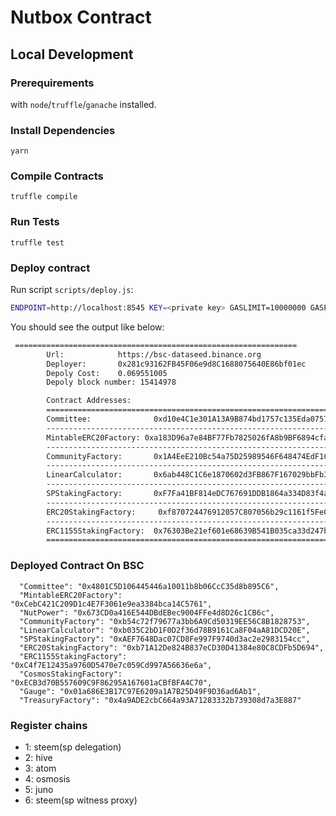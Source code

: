 # Nutbox Contract

## Local Development

### Prerequirements

with ```node```/```truffle```/```ganache``` installed.

### Install Dependencies

`yarn`

### Compile Contracts

`truffle compile`

### Run Tests

`truffle test`

### Deploy contract

Run script ```scripts/deploy.js```:

```sh
ENDPOINT=http://localhost:8545 KEY=<private key> GASLIMIT=10000000 GASPRICE=50000000000 node deploy.js
```

You should see the output like below:

```sh
 ===============================================================
        Url:            https://bsc-dataseed.binance.org
        Deployer:       0x281c93162FB45F06e9d8C1688075640E86bf01ec
        Depoly Cost:    0.069551005
        Depoly block number: 15414978

        Contract Addresses:
        ===============================================================
        Committee:              0xd10e4C1e301A13A9B874bd1757c135Eda075769D
        ---------------------------------------------------------------
        MintableERC20Factory: 0xa183D96a7e84BF77Fb7825026fA8b9BF6894cfa8
        ---------------------------------------------------------------
        CommunityFactory:       0x1A4EeE210Bc54a75D25989546F648474EdF1C0A3
        ---------------------------------------------------------------
        LinearCalculator:       0x6ab448C1C6e1870602d3FB867F167029bbFb3181
        ---------------------------------------------------------------
        SPStakingFactory:       0xF7Fa41BF814eDC767691DDB1864a334D83f4acf7
        ---------------------------------------------------------------
        ERC20StakingFactory:     0xf870724476912057C807056b29c1161f5Fe0199a
        ---------------------------------------------------------------
        ERC1155StakingFactory:  0x76303Be21ef601e68639B541B035ca33d247b5FE
        ===============================================================
```
### Deployed Contract On BSC
```
  "Committee": "0x4801C5D106445446a10011b8b06CcC35d8b895C6",
  "MintableERC20Factory": "0xCebC421C209D1c4E7F3061e9ea3384bca14C5761",
  "NutPower": "0x673CD0a416E544DBdEBec9004FFe4d8D26c1CB6c",
  "CommunityFactory": "0xb54c72f79677a3bb6A9Cd50319EE56C8B1828753",
  "LinearCalculator": "0xb035C2bD1F0D2f36d78B9161Ca8F04aA81DCD20E",
  "SPStakingFactory": "0xAEF7648Dac07CD8Fe997F9740d3ac2e2983154cc",
  "ERC20StakingFactory": "0xb71A12De824B837eCD30D41384e80C8CDFb5D694",
  "ERC1155StakingFactory": "0xC4f7E12435a9760D5470e7c059Cd997A56636e6a",
  "CosmosStakingFactory": "0xECB3d70B557609C9F86295A167601aCBfBFA4C70",
  "Gauge": "0x01a686E3B17C97E6209a1A7B25D49F9D36ad6Ab1",
  "TreasuryFactory": "0x4a9ADE2cbC664a93A71283332b739308d7a3E887"
```
### Register chains

- 1: steem(sp delegation)
- 2: hive
- 3: atom
- 4: osmosis
- 5: juno
- 6: steem(sp witness proxy)